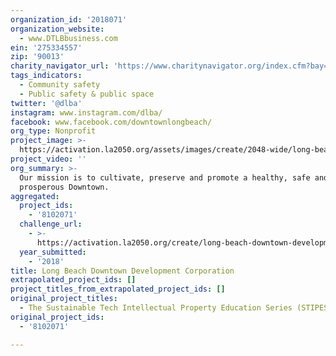```yaml
---
organization_id: '2018071'
organization_website:
  - www.DTLBbusiness.com
ein: '275334557'
zip: '90013'
charity_navigator_url: 'https://www.charitynavigator.org/index.cfm?bay=search.profile&ein=275334557'
tags_indicators:
  - Community safety
  - Public safety & public space
twitter: '@dlba'
instagram: www.instagram.com/dlba/
facebook: www.facebook.com/downtownlongbeach/
org_type: Nonprofit
project_image: >-
  https://activation.la2050.org/assets/images/create/2048-wide/long-beach-downtown-development-corporation.jpg
project_video: ''
org_summary: >-
  Our mission is to cultivate, preserve and promote a healthy, safe and
  prosperous Downtown.
aggregated:
  project_ids:
    - '8102071'
  challenge_url:
    - >-
      https://activation.la2050.org/create/long-beach-downtown-development-corporation/
  year_submitted:
    - '2018'
title: Long Beach Downtown Development Corporation
extrapolated_project_ids: []
project_titles_from_extrapolated_project_ids: []
original_project_titles:
  - The Sustainable Tech Intellectual Property Education Series (STIPES)
original_project_ids:
  - '8102071'

---
```

